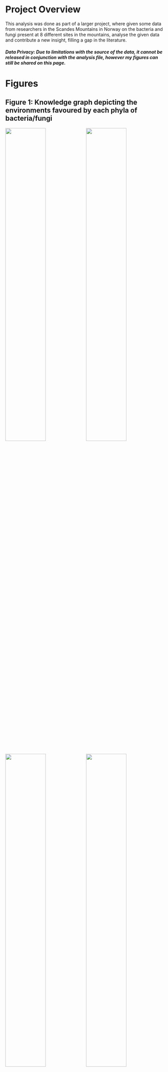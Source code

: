 # Project Overview
This analysis was done as part of a larger project, where given some data from researchers in the Scandes Mountains in Norway on the bacteria and fungi present at 8 different sites in the mountains, 
analyse the given data and contribute a new insight, filling a gap in the literature.

##### _Data Privacy: Due to limitations with the source of the data, it cannot be released in conjunction with the analysis file, however my figures can still be shared on this page._

# Figures

## Figure 1: Knowledge graph depicting the environments favoured by each phyla of bacteria/fungi
<img src="https://github.com/user-attachments/assets/449b5c32-93a3-4626-857e-cb44150d1574" width="50%" height="50%"><img src="https://github.com/user-attachments/assets/c910eb4b-39b3-4d24-a4f5-50b80366909a" width="50%" height="50%">
<img src="https://github.com/user-attachments/assets/14a489ee-baea-435b-93ae-cc3aae3a629c" width="50%" height="50%"><img src="https://github.com/user-attachments/assets/6bcb54d8-9700-4148-bbae-0e59fa4d3bc1" width="50%" height="50%">

All graphs are plotted temperature on the x-axis and precipitation on the y-axis. The graph shows three vertical lines, which align with the elevational trend for these sites; the from left to right the sites increase in elevation. 
The closer a phylum node to a location node, the greater the count found there.
The top row is the bacteria phyla, with the left image displaying all of the phyla in the study. The right image has had all of the central phyla removed from

## Figure 2: Boxplot of shannon index vs. the site conditions
![boxPlotFungiShannon](https://github.com/user-attachments/assets/be893bef-8c29-493a-b887-b0410ebbcf5c)
![boxPlotBacteriaShannon](https://github.com/user-attachments/assets/f105f6e6-8caf-456d-85d0-8c34381631c9)



## Figure 3: Linear regression of and
![predVsActBacilliAbundance](https://github.com/user-attachments/assets/db4a3997-8f3a-47ab-9f76-ff4cc93ad671)
![predVsActAlphaAbundance](https://github.com/user-attachments/assets/75f288fa-2bc2-4bb3-9012-b65775d9f7d0)


<img src="https://github.com/user-attachments/assets/79091112-0cd5-4efb-b038-e64c8a926ef1" width="50%" height="50%">
<img src="https://github.com/user-attachments/assets/0cf4dee2-72c7-4624-bd2a-a3c6e242a114" width="50%" height="50%">
